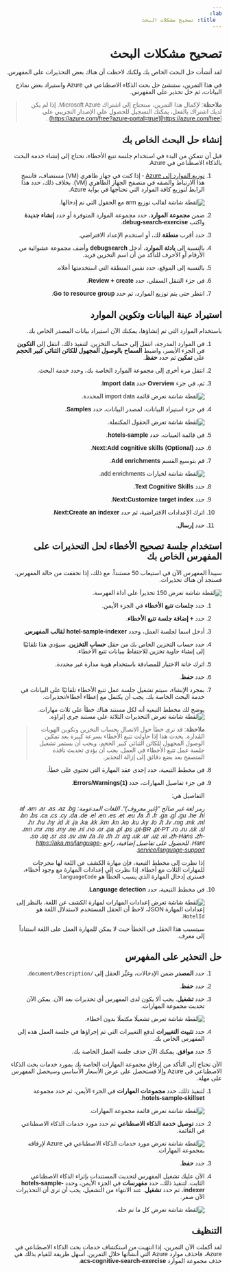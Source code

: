 ```yaml
---
lab:
  title: تصحيح مشكلات البحث
---
```

<style>
  body {
    direction: rtl;
    text-align: right;
    font-family: Arial, sans-serif; /* Ensure Arabic fonts are supported */
  }

  h1, h2, h3, h4, h5, h6 {
    text-align: right;
  }

  p {
    text-align: right;
  }
</style>


# تصحيح مشكلات البحث

لقد أنشأت حل البحث الخاص بك ولكنك لاحظت أن هناك بعض التحذيرات على المفهرس.

في هذا التمرين، ستنشئ حل بحث الذكاء الاصطناعي في Azure واستيراد بعض نماذج البيانات، ثم حل تحذير على المفهرس.

> **ملاحظة**: لإكمال هذا التمرين، ستحتاج إلى اشتراك Microsoft Azure. إذا لم يكن لديك اشتراك بالفعل، يمكنك التسجيل للحصول على الإصدار التجريبي على [https://azure.com/free](https://azure.com/free?azure-portal=true) .

## إنشاء حل البحث الخاص بك

قبل أن تتمكن من البدء في استخدام جلسة تتبع الأخطاء، تحتاج إلى إنشاء خدمة البحث بالذكاء الاصطناعي في Azure.

1. [توزيع الموارد إلى Azure](https://portal.azure.com/#create/Microsoft.Template/uri/https%3A%2F%2Fraw.githubusercontent.com%2FMicrosoftLearning%2Fmslearn-knowledge-mining%2Fmain%2FLabfiles%2F08-debug-search%2Fazuredeploy.json) - إذا كنت في جهاز ظاهري (VM) مستضاف، فانسخ هذا الارتباط والصقه في متصفح الجهاز الظاهري (VM). بخلاف ذلك، حدد هذا الرابط لتوزيع كافة الموارد التي تحتاجها في بوابة Azure.

    ![لقطة شاشة لقالب توزيع arm مع الحقول التي تم إدخالها.](../media/08-media/arm-template-deployment.png)

1. ضمن **مجموعة الموارد**، حدد مجموعة الموارد المتوفرة أو حدد **إنشاء جديدة** واكتب **debug-search-exercise**.
1. حدد أقرب **منطقة** لك، أو استخدم الإعداد الافتراضي.
1. بالنسبة إلى **بادئة الموارد**، أدخل **debugsearch** وأضف مجموعة عشوائية من الأرقام أو الأحرف للتأكد من أن اسم التخزين فريد.
1. بالنسبة إلى الموقع، حدد نفس المنطقة التي استخدمتها أعلاه.
1. في جزء التنقل السفلي، حدد **Review + create**.
1. انتظر حتى يتم توزيع الموارد، ثم حدد **Go to resource group**.

## استيراد عينة البيانات وتكوين الموارد

باستخدام الموارد التي تم إنشاؤها، يمكنك الآن استيراد بيانات المصدر الخاص بك.

1. في الموارد المدرجة، انتقل إلى حساب التخزين. لتنفيذ ذلك، انتقل إلى **التكوين** في الجزء الأيسر، واضبط **السماح بالوصول المجهول للكائن الثنائي كبير الحجم** على **تمكين** ثم حدد **حفظ**.
1. انتقل مرة أخرى إلى مجموعة الموارد الخاصة بك، وحدد خدمة البحث.
1. ثم، في جزء **Overview** حدد **Import data**.

      ![لقطة شاشة تعرض قائمة import data المحددة.](../media/08-media/import-data.png)

1. في جزء استيراد البيانات، لمصدر البيانات، حدد **Samples**.

      ![لقطة شاشة تعرض الحقول المكتملة.](../media/08-media/import-data-selection-screen-small.png)

1. في قائمة العينات، حدد **hotels-sample**.
1. حدد **Next:Add cognitive skills (Optional)**.
1. قم بتوسيع القسم **Add enrichments**.

    ![لقطة شاشة لخيارات add enrichments.](../media/08-media/add-enrichments.png)

1. حدد **Text Cognitive Skills**.
1. حدد **Next:Customize target index**.
1. اترك الإعدادات الافتراضية، ثم حدد **Next:Create an indexer**.
1. حدد **إرسال**.

## استخدام جلسة تصحيح الأخطاء لحل التحذيرات على المفهرس الخاص بك

سيبدأ المفهرس الآن في استيعاب 50 مستنداً. مع ذلك، إذا تحققت من حالة المفهرس، فستجد أن هناك تحذيرات.

![لقطة شاشة تعرض 150 تحذيراً على أداة الفهرسة.](../media/08-media/indexer-warnings.png)

1. حدد **جلسات تتبع الأخطاء** في الجزء الأيمن.
1. حدد **+ إضافة جلسة تتبع الأخطاء**.
1. أدخل اسما لجلسة العمل، وحدد **hotel-sample-indexer** **لقالب المفهرس**.
1. حدد حساب التخزين الخاص بك من حقل **حساب التخزين**. سيؤدي هذا تلقائيًا إلى إنشاء حاوية تخزين للاحتفاظ ببيانات تتبع الأخطاء.
1. اترك خانة الاختيار للمصادقة باستخدام هوية مدارة غير محددة.
1. حدد **حفظ**.
1. بمجرد الإنشاء، سيتم تشغيل جلسة عمل تتبع الأخطاء تلقائيًا على البيانات في خدمة البحث الخاصة بك. يجب أن يكتمل مع إعطاء أخطاء/تحذيرات.

    يوضح لك مخطط التبعية أنه لكل مستند هناك خطأ على ثلاث مهارات.
    ![لقطة شاشة تعرض التحذيرات الثلاثة على مستند جرى إثراؤه.](../media/08-media/debug-session-errors.png)

    > **ملاحظة**: قد ترى خطأ حول الاتصال بحساب التخزين وتكوين الهويات المُدارة. يحدث هذا إذا حاولت تتبع الأخطاء بسرعة كبيرة بعد تمكين الوصول المجهول للكائن الثنائي كبير الحجم، ويجب أن يستمر تشغيل جلسة عمل تتبع الأخطاء في العمل. يجب أن يؤدي تحديث نافذة المتصفح بعد بضع دقائق إلى إزالة التحذير.

1. في مخطط التبعية، حدد إحدى عقد المهارة التي تحتوي على خطأ.
1. في جزء تفاصيل المهارات، حدد **Errors/Warnings(1)**.

    التفاصيل هي:

    *رمز لغة غير صالح "(غير معروف)". اللغات المدعومة: af ،am ،ar ،as ،az ،bg ،bn ،bs ،ca ،cs ،cy ،da ،de ،el ،en ،es ،et ،eu ،fa ،fi ،fr ،ga ،gl ،gu ،he ،hi ،hr ،hu ،hy ،id ،it ،ja ،ka ،kk ،km ،kn ،ko ،ku ،ky ،lo ،lt ،lv ،mg ،mk ،ml ،mn ،mr ،ms ،my ،ne ،nl ،no ،or ،pa ،pl ،ps ،pt-BR ،pt-PT ،ro ،ru ،sk ،sl ،so ،sq ،sr ،ss ،sv ،sw ،ta ،te ،th ،tr ،ug ،uk ،ur ،uz ،vi ،zh-Hans ،zh-Hant. للحصول على تفاصيل إضافية، راجع https://aka.ms/language-service/language-support.*

    إذا نظرت إلى مخطط التبعية، فإن مهارة الكشف عن اللغة لها مخرجات للمهارات الثلاث مع أخطاء. إذا نظرت إلى إعدادات المهارة مع وجود أخطاء، فسترى إدخال المهارة الذي يسبب الخطأ هو `languageCode`.

1. في مخطط التبعية، حدد **Language detection**.

    ![لقطة شاشة تعرض إعدادات المهارات لمهارة الكشف عن اللغة.](../media/08-media/language-detection-skill-settings.png)
    بالنظر إلى إعدادات المهارة JSON، لاحظ أن الحقل المستخدم لاستدلال اللغة هو `HotelId`.

    سيتسبب هذا الحقل في الخطأ حيث لا يمكن للمهارة العمل على اللغة استناداً إلى معرف.

## حل التحذير على المفهرس

1. حدد **المصدر** ضمن الإدخالات، وغيِّر الحقل إلى `/document/Description`.
1. حدد **حفظ**.
1. حدد **تشغيل**. يجب ألا يكون لدى المفهرس أي تحذيرات بعد الآن. يمكن الآن تحديث مجموعة المهارات.

    ![لقطة شاشة تعرض تشغيلًا مكتملًا بدون أخطاء.](../media/08-media/debug-session-complete.png)
   
1. حدد **تثبيت التغييرات** لدفع التغييرات التي تم إجراؤها في جلسة العمل هذه إلى المفهرس الخاص بك.
1. حدد **موافق**. يمكنك الآن حذف جلسة العمل الخاصة بك.

الآن تحتاج إلى التأكد من إرفاق مجموعة المهارات الخاصة بك بمورد خدمات بحث الذكاء الاصطناعي في Azure وإلا فستحصل على عرض الأسعار الأساسي وسيحصل المفهرس على مهلة. 

1. لتنفيذ ذلك، حدد **مجموعات المهارات** في الجزء الأيمن، ثم حدد مجموعة **hotels-sample-skillset**.

    ![لقطة شاشة تعرض قائمة مجموعة المهارات.](../media/08-media/update-skillset.png)
1. حدد **توصيل خدمة الذكاء الاصطناعي** ثم حدد مورد خدمات الذكاء الاصطناعي في القائمة.

    ![لقطة شاشة تعرض مورد خدمات الذكاء الاصطناعي في Azure لإرفاقه بمجموعة المهارات.](../media/08-media/skillset-attach-service.png)
1. حدد **حفظ**.

1. الآن عليك تشغيل المفهرس لتحديث المستندات بإثراء الذكاء الاصطناعي الثابت. لتنفيذ ذلك، حدد **مفهرسات** في الجزء الأيمن، وحدد  **hotels-sample-indexer**، ثم حدد **تشغيل**.  عند الانتهاء من التشغيل، يجب أن ترى أن التحذيرات الآن صفر.

    ![لقطة شاشة تعرض كل ما تم حله.](../media/08-media/warnings-fixed-indexer.png)

## التنظيف

 لقد أكملت الآن التمرين، إذا انتهيت من استكشاف خدمات بحث الذكاء الاصطناعي في Azure، فاحذف موارد Azure التي أنشأتها خلال التمرين. أسهل طريقة للقيام بذلك هي حذف مجموعة الموارد **acs-cognitive-search-exercise**.
